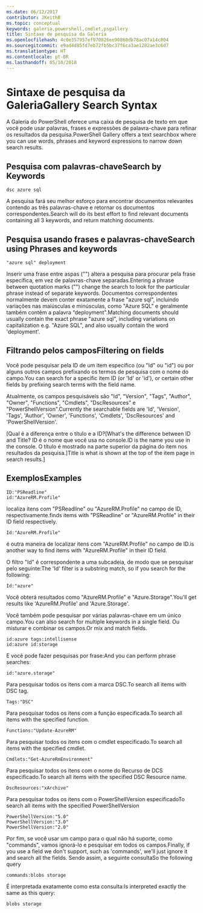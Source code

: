 ```yaml
---
ms.date: 06/12/2017
contributor: JKeithB
ms.topic: conceptual
keywords: galeria,powershell,cmdlet,psgallery
title: Sintaxe de pesquisa da Galeria
ms.openlocfilehash: 4c0e357957ef970826ee90868db78ac07a14c804
ms.sourcegitcommit: e9ad4d85fd7eb72fb5bc37f6ca3ae1282ae3c6d7
ms.translationtype: HT
ms.contentlocale: pt-BR
ms.lasthandoff: 05/10/2018
---
```

# <a name="gallery-search-syntax"></a><span data-ttu-id="5378e-103">Sintaxe de pesquisa da Galeria</span><span class="sxs-lookup"><span data-stu-id="5378e-103">Gallery Search Syntax</span></span>

<span data-ttu-id="5378e-104">A Galeria do PowerShell oferece uma caixa de pesquisa de texto em que você pode usar palavras, frases e expressões de palavra-chave para refinar os resultados da pesquisa.</span><span class="sxs-lookup"><span data-stu-id="5378e-104">PowerShell Gallery offers a text searchbox where you can use words, phrases and keyword expressions to narrow down search results.</span></span>

## <a name="search-by-keywords"></a><span data-ttu-id="5378e-105">Pesquisa com palavras-chave</span><span class="sxs-lookup"><span data-stu-id="5378e-105">Search by Keywords</span></span>

    dsc azure sql

<span data-ttu-id="5378e-106">A pesquisa fará seu melhor esforço para encontrar documentos relevantes contendo as três palavras-chave e retornar os documentos correspondentes.</span><span class="sxs-lookup"><span data-stu-id="5378e-106">Search will do its best effort to find relevant documents containing all 3 keywords, and return matching documents.</span></span>

## <a name="search-using-phrases-and-keywords"></a><span data-ttu-id="5378e-107">Pesquisa usando frases e palavras-chave</span><span class="sxs-lookup"><span data-stu-id="5378e-107">Search using Phrases and keywords</span></span>

    "azure sql" deployment

<span data-ttu-id="5378e-108">Inserir uma frase entre aspas ("") altera a pesquisa para procurar pela frase específica, em vez de palavras-chave separadas.</span><span class="sxs-lookup"><span data-stu-id="5378e-108">Entering a phrase between quotation marks ("") change the search to look for the particular phrase instead of separate keywords.</span></span>
<span data-ttu-id="5378e-109">Documentos correspondentes normalmente devem conter exatamente a frase "azure sql", incluindo variações nas maiúsculas e minúsculas, como "Azure SQL" e geralmente também contêm a palavra “deployment".</span><span class="sxs-lookup"><span data-stu-id="5378e-109">Matching documents should usually contain the exact phrase "azure sql", including variations on capitalization e.g. "Azure SQL", and also usually contain the word 'deployment'.</span></span>

## <a name="filtering-on-fields"></a><span data-ttu-id="5378e-110">Filtrando pelos campos</span><span class="sxs-lookup"><span data-stu-id="5378e-110">Filtering on fields</span></span>

<span data-ttu-id="5378e-111">Você pode pesquisar pela ID de um item específico (ou "Id" ou "id") ou por alguns outros campos prefixando os termos de pesquisa com o nome do campo.</span><span class="sxs-lookup"><span data-stu-id="5378e-111">You can search for a specific item ID (or 'Id' or 'id'), or certain other fields by prefixing search terms with the field name.</span></span>

<span data-ttu-id="5378e-112">Atualmente, os campos pesquisáveis são "Id", "Version", "Tags", "Author", "Owner", "Functions", "Cmdlets", "DscResources" e "PowerShellVersion".</span><span class="sxs-lookup"><span data-stu-id="5378e-112">Currently the searchable fields are 'Id', 'Version', 'Tags', 'Author', 'Owner', 'Functions', 'Cmdlets', 'DscResources' and 'PowerShellVersion'.</span></span>

<span data-ttu-id="5378e-113">[Qual é a diferença entre o título e a ID?</span><span class="sxs-lookup"><span data-stu-id="5378e-113">[What's the difference between ID and Title?</span></span> <span data-ttu-id="5378e-114">ID é o nome que você usa no console.</span><span class="sxs-lookup"><span data-stu-id="5378e-114">ID is the name you use in the console.</span></span> <span data-ttu-id="5378e-115">O título é mostrado na parte superior da página do item nos resultados da pesquisa.]</span><span class="sxs-lookup"><span data-stu-id="5378e-115">Title is what is shown at the top of the item page in search results.]</span></span>

## <a name="examples"></a><span data-ttu-id="5378e-116">Exemplos</span><span class="sxs-lookup"><span data-stu-id="5378e-116">Examples</span></span>

    ID:"PSReadline"
    id:"AzureRM.Profile"

<span data-ttu-id="5378e-117">localiza itens com "PSReadline" ou "AzureRM.Profile" no campo de ID, respectivamente.</span><span class="sxs-lookup"><span data-stu-id="5378e-117">finds items with "PSReadline" or "AzureRM.Profile" in their ID field respectively.</span></span>

    Id:"AzureRM.Profile"

<span data-ttu-id="5378e-118">é outra maneira de localizar itens com "AzureRM.Profile" no campo de ID.</span><span class="sxs-lookup"><span data-stu-id="5378e-118">is another way to find items with "AzureRM.Profile" in their ID field.</span></span>

<span data-ttu-id="5378e-119">O filtro "Id" é correspondente a uma subcadeia, de modo que se pesquisar pelo seguinte:</span><span class="sxs-lookup"><span data-stu-id="5378e-119">The 'Id' filter is a substring match, so if you search for the following:</span></span>

    Id:"azure"

<span data-ttu-id="5378e-120">Você obterá resultados como "AzureRM.Profile" e "Azure.Storage".</span><span class="sxs-lookup"><span data-stu-id="5378e-120">You'll get results like 'AzureRM.Profile' and 'Azure.Storage'.</span></span>

<span data-ttu-id="5378e-121">Você também pode pesquisar por várias palavras-chave em um único campo.</span><span class="sxs-lookup"><span data-stu-id="5378e-121">You can also search for multiple keywords in a single field.</span></span> <span data-ttu-id="5378e-122">Ou misturar e combinar os campos.</span><span class="sxs-lookup"><span data-stu-id="5378e-122">Or mix and match fields.</span></span>

    id:azure tags:intellisense
    id:azure id:storage

<span data-ttu-id="5378e-123">E você pode fazer pesquisas por frase:</span><span class="sxs-lookup"><span data-stu-id="5378e-123">And you can perform phrase searches:</span></span>

    id:"azure.storage"


<span data-ttu-id="5378e-124">Para pesquisar todos os itens com a marca DSC.</span><span class="sxs-lookup"><span data-stu-id="5378e-124">To search all items with DSC tag.</span></span>

    Tags:"DSC"

<span data-ttu-id="5378e-125">Para pesquisar todos os itens com a função especificada.</span><span class="sxs-lookup"><span data-stu-id="5378e-125">To search all items with the specified function.</span></span>

    Functions:"Update-AzureRM"

<span data-ttu-id="5378e-126">Para pesquisar todos os itens com o cmdlet especificado.</span><span class="sxs-lookup"><span data-stu-id="5378e-126">To search all items with the specified cmdlet.</span></span>

    Cmdlets:"Get-AzureRmEnvironment"

<span data-ttu-id="5378e-127">Para pesquisar todos os itens com o nome do Recurso de DCS especificado.</span><span class="sxs-lookup"><span data-stu-id="5378e-127">To search all items with the specified DSC Resource name.</span></span>

    DscResources:"xArchive"

<span data-ttu-id="5378e-128">Para pesquisar todos os itens com o PowerShellVersion especificado</span><span class="sxs-lookup"><span data-stu-id="5378e-128">To search all items with the specified PowerShellVersion</span></span>

    PowerShellVersion:"5.0"
    PowerShellVersion:"3.0"
    PowerShellVersion:"2.0"


<span data-ttu-id="5378e-129">Por fim, se você usar um campo para o qual não há suporte, como "commands", vamos ignorá-lo e pesquisar em todos os campos.</span><span class="sxs-lookup"><span data-stu-id="5378e-129">Finally, if you use a field we don't support, such as 'commands', we'll just ignore it and search all the fields.</span></span> <span data-ttu-id="5378e-130">Sendo assim, a seguinte consulta</span><span class="sxs-lookup"><span data-stu-id="5378e-130">So the following query</span></span>

    commands:blobs storage

<span data-ttu-id="5378e-131">É interpretada exatamente como esta consulta:</span><span class="sxs-lookup"><span data-stu-id="5378e-131">Is interpreted exactly the same as this query:</span></span>

    blobs storage